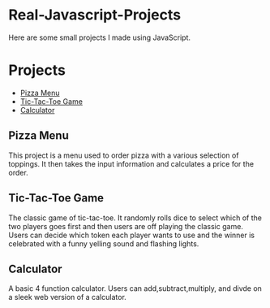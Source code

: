# Real-Javascript-Projects

Here are some small projects I made using JavaScript.

# Projects
* <a href="https://htmlpreview.github.io/?https://github.com/Jassefa3/Real-Javascript-Projects/blob/main/Pizza_Project/Pizza.html" target="_blank">Pizza Menu</a>
* <a href="https://htmlpreview.github.io/?https://github.com/Jassefa3/HTML-and-CSS-Projects/blob/main/academy_cinemas.html" target="_blank">Tic-Tac-Toe Game</a>
* <a href="https://htmlpreview.github.io/?https://github.com/Jassefa3/HTML-and-CSS-Projects/blob/main/academy_cinemas.html" target="_blank">Calculator</a>



## Pizza Menu
This project is a menu used to order pizza with a various selection of toppings. It then takes the input information and calculates a price for the order.
## Tic-Tac-Toe Game
The classic game of tic-tac-toe. It randomly rolls dice to select which of the two players goes first and then users are off playing the classic game. Users can decide which token each player wants to use and the winner is celebrated with a funny yelling sound and flashing lights.
## Calculator
A basic 4 function calculator. Users can add,subtract,multiply, and divde on a sleek web version of a calculator.
